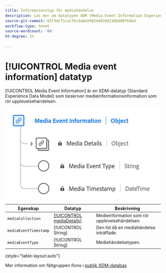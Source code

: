 ```yaml
---
title: Informationstyp för mediahändelse
description: Läs mer om datatypen XDM (Media Event Information Experience Data Model).
source-git-commit: 65f3dcf1cacfbc4e8a598244810d238bd88f64bd
workflow-type: tm+mt
source-wordcount: '84'
ht-degree: 1%

---
```


# [!UICONTROL Media event information] datatyp

[!UICONTROL Media Event Information] är en XDM-datatyp (Standard Experience Data Model) som beskriver medieinformationsinformation som rör upplevelsehändelsen.

![Ett diagram över datatypen Media Event Information.](../images/data-types/media-event-information.png)

| Egenskap | Datatyp | Beskrivning |
| --- | --- | --- |
| `mediaCollection` | [[!UICONTROL mediaDetails]](./media-details-information.md) | Medieinformation som rör upplevelsehändelsen. |
| `mediaEventTimestamp` | [!UICONTROL String] | Den tid då en mediahändelse inträffade. |
| `mediaEventType` | [!UICONTROL String] | Mediehändelsetypen. |

{style="table-layout:auto"}

Mer information om fältgruppen finns i [publik XDM-databas](https://github.com/adobe/xdm/blob/master/components/datatypes/mediaevent.schema.json)
